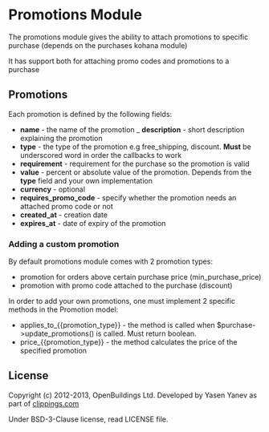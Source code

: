 # Promotions Module

The promotions module gives the ability to attach promotions to specific purchase (depends on the purchases kohana module)

It has support both for attaching promo codes and promotions to a purchase

## Promotions

Each promotion is defined by the following fields:
- __name__ - the name of the promotion
_ __description__ - short description explaining the promotion
- __type__ - the type of the promotion e.g free_shipping, discount. __Must__ be underscored word in order the callbacks to work
- __requirement__ - requirement for the purchase so the promotion is valid
- __value__ - percent or absolute value of the promotion. Depends from the __type__ field and your own implementation
- __currency__ - optional
- __requires_promo_code__ - specify whether the promotion needs an attached promo code or not
- __created_at__ - creation date
- __expires_at__ - date of expiry of the promotion


### Adding a custom promotion

By default promotions module comes with 2 promotion types:
- promotion for orders above certain purchase price (min_purchase_price)
- promotion with promo code attached to the purchase (discount)

In order to add your own promotions, one must implement 2 specific methods in the Promotion model:

- applies_to_{{promotion_type}} - the method is called when $purchase->update_promotions() is called. Must return boolean.
- price_{{promotion_type}} - the method calculates the price of the specified promotion


## License

Copyright (c) 2012-2013, OpenBuildings Ltd. Developed by Yasen Yanev as part of [clippings.com](http://clippings.com)

Under BSD-3-Clause license, read LICENSE file.


